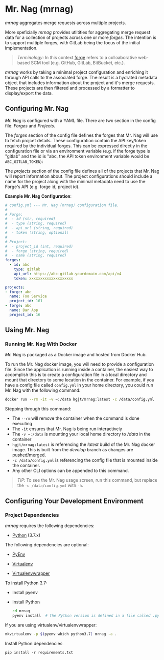 # Mr. Nag (mrnag)

*mrnag* aggregates merge requests across multiple projects.

More speficially *mrnag* provides utlitities for aggregating merge request data
for a collection of projects across one or more *forges*. The intention is to
support multiple forges, with GitLab being the focus of the initial
implementation.

> *Terminology*: In this context [forge] refers to a colloaborative web-based
> SCM tool (e.g. GitHub, GitLab, BitBucket, etc.).

*mrnag* works by taking a minimal project configuration and enriching it through
API calls to the associated forge. The result is a hydrated metadata object that
includes information about the project and it's merge requests. These projects
are then filtered and processed by a formatter to display/export the data.

[forge]: https://en.wikipedia.org/wiki/Forge_(software)


## Configuring Mr. Nag

*Mr. Nag* is configured with a YAML file. There are two section in the config
file: *Forges* and *Projects*.

The *forges* section of the config file defines the forges that Mr. Nag will use
to fetch projcet details. These configuration contain the API key/token required
by the individual forges. This can be expressed directly in the configuration
file or via an environment variable (e.g. if the forge type is "gitlab" and the
id is "abc, the API token environment variable would be `ABC_GITLAB_TOKEN`):

The *projects* section of the config file defines all of the projects that
Mr. Nag will report information about. The project configurations should include
a name for the project along with the minimal metadata need to use the Forge's
API (e.g. forge id, project id).


**Example Mr. Nag Configuration**:

```yaml
# config.yml --- Mr. Nag (mrnag) configuration file.
#
# Forge:
#  - id (str, required)
#  - type (string, required)
#  - api_url (string, required)
#  - token (string, optional)
#
# Project:
#  - project_id (int, required)
#  - forge (string, required)
#  - name (string, required)
forges:
  - id: abc
    type: gitlab
    api_url: https://abc-gitlab.yourdomain.com/api/v4
    token: xxxxxxxxxxxxxxxxxxxx

projects:
- forge: abc
  name: Foo Service
  project_id: 101
- forge: abc
  name: Bar App
  project_id: 16
```


## Using Mr. Nag

### Running Mr. Nag With Docker

*Mr. Nag* is packaged as a Docker image and hosted from Docker Hub.

To run the Mr. Nag docker image, you will need to provide a configuration
file. Since the application is running inside a container, the easiest way to
accomplish this is to create a configuration file in a local directory and mount
that directory to some location in the container. For example, if you have a
config file called `config.yml` in your home directory, you could run Mr. Nag
with the following command:

```sh
docker run --rm -it -v ~:/data hgjt/mrnag:latest -c /data/config.yml
```

Stepping through this command:

* The `--rm` will remove the container when the command is done executing
* The `-it` ensures that Mr. Nag is being run interactively
* The `-v ~:/data` is mounting your local home directory to */data* in the container
* `hgjt/mrnag:latest` is referencing the *latest* build of the Mr. Nag docker
  image. This is built from the *develop* branch as changes are pushed/merged.
* `-c /data/config.yml` is referencing the config file that is mounted inside
  the container.
* Any other CLI options can be appended to this command.

> *TIP*: To see the Mr. Nag usage screen, run this command, but replace the `-c
> /data/config.yml` with `-h`.


## Configuring Your Development Environment

### Project Dependencies

*mrnag* requires the following dependencies:

* [Python](https://www.python.org/) (3.7.x)

The following dependencies are optional:

* [PyEnv](https://github.com/yyuu/pyenv)

* [Virtualenv](https://virtualenv.pypa.io/)

* [Virtualenvwrapper](https://virtualenvwrapper.readthedocs.org/)


To install Python 3.7:

* Install pyenv

* Install Python

    ```sh
    cd mrnag
    pyenv install  # the Python version is defined in a file called .python-version
    ```

If you are using virtualenv/virtualenvwrapper:

```sh
mkvirtualenv -p $(pyenv which python3.7) mrnag -a .
```

Install Python dependencies:

```
pip install -r requirements.txt
```
